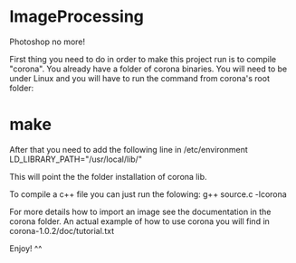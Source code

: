 # ImageProcessing
Photoshop no more!

First thing you need to do in order to make this project run is to compile
"corona". You already have a folder of corona binaries. You will need to
be under Linux and you will have to run the command from corona's root folder:
# make

After that you need to add the following line in /etc/environment
LD_LIBRARY_PATH="/usr/local/lib/"

This will point the the folder installation of corona lib.


To compile a c++ file you can just run the folowing:
g++ source.c -lcorona


For more details how to import an image see the documentation in the corona
folder. An actual example of how to use corona you will find in
corona-1.0.2/doc/tutorial.txt

Enjoy! ^^
